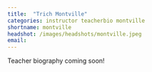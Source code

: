```yaml
---
title:  "Trich Montville"
categories: instructor teacherbio montville
shortname: montville
headshot: /images/headshots/montville.jpeg
email:
---
```

Teacher biography coming soon!
